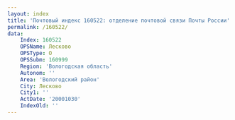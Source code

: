```yaml
---
layout: index
title: 'Почтовый индекс 160522: отделение почтовой связи Почты России'
permalink: /160522/
data:
    Index: 160522
    OPSName: Лесково
    OPSType: О
    OPSSubm: 160999
    Region: 'Вологодская область'
    Autonom: ''
    Area: 'Вологодский район'
    City: Лесково
    City1: ''
    ActDate: '20001030'
    IndexOld: ''
---
```

